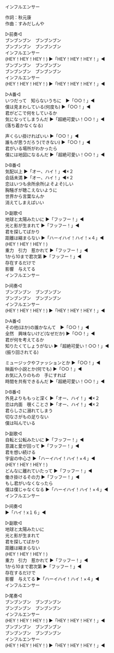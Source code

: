 インフルエンサー  
  
作詞：秋元康  
作曲：すみだしんや  
  
▷前奏◁  
ブンブンブン　ブンブンブン  
ブンブンブン　ブンブンブン  
インフルエンサー  
(HEY！HEY！HEY！) ▶「HEY！HEY！HEY！」◀  
ブンブンブン　ブンブンブン  
ブンブンブン　ブンブンブン  
インフルエンサー  
(HEY！HEY！HEY！) ▶「HEY！HEY！HEY！」◀  
  
▷A番◁  
いつだって　知らないうちに　▶「○○！」◀  
僕は見まわしている(何度も) ▶「○○！」◀  
君がどこで何をしているか  
気になってしまうんだ ▶「超絶可愛い！○○！」◀   
(落ち着かなくなる)  
  
声くらい掛ければいい ▶「○○！」◀   
誰もが思うだろう(できない) ▶「○○！」◀   
君がいる場所がわかったら  
僕には地図になるんだ ▶「超絶可愛い！○○！」◀   
  
▷B番◁  
気配以上 ▶「オー、ハイ！」◀×２   
会話未満 ▶「オー、ハイ！」◀×２   
恋はいつも余所余所(よそよそ)しい  
胸騒ぎが聴こえないように  
世界から言葉なんか  
消えてしまえばいい  
  
▷副歌◁  
地球と太陽みたいに ▶「フッフー！」◀   
光と影が生まれて ▶「フッフー！」◀    
君を探してばかり  
距離は縮まらない ▶「ハーイハイ！ハイ！×４」◀   
(HEY！HEY！HEY！)  
重力　引力　惹かれて ▶「フッフー！」◀   
1から10まで君次第 ▶「フッフー！」◀   
存在するだけで  
影響　与えてる  
インフルエンサー  
  
▷间奏◁  
ブンブンブン　ブンブンブン  
ブンブンブン　ブンブンブン  
インフルエンサー  
(HEY！HEY！HEY！) ▶「HEY！HEY！HEY！」◀  
  
▷A番◁  
その他(ほか)の誰かなんて　▶「○○！」◀   
全然　興味ないけど(なぜだか) ▶「○○！」◀   
君が何を考えてるか  
知りたくてしょうがない ▶「超絶可愛い！○○！」◀   
(振り回されてる)  
  
ミュージックやファッションとか ▶「○○！」◀   
映画や小説とか(何でも) ▶「○○！」◀  
お気に入りのもの　手にすれば  
時間を共有できるんだ ▶「超絶可愛い！○○！」◀   
  
▷B番◁  
外見よりももっと深く ▶「オー、ハイ！」◀×２   
恋は内面　覗くことさ ▶「オー、ハイ！」◀×２   
君らしさに溺れてしまう  
切なさがもの足りない  
僕は叫んでいる  
  
▷副歌◁  
自転と公転みたいに ▶「フッフー！」◀   
意識と愛が回って ▶「フッフー！」◀   
君を想い続ける  
宇宙の中心さ ▶「ハーイハイ！ハイ！×４」◀   
(HEY！HEY！HEY！)  
どんなに離れていたって ▶「フッフー！」◀   
働き掛けるその力 ▶「フッフー！」◀   
もし君がいなくなったら  
僕は僕じゃなくなる ▶「ハーイハイ！ハイ！×４」◀   
インフルエンサー  
  
▷间奏◁  
▶「ハイ！x１６」◀   
  
▷副歌◁  
地球と太陽みたいに  
光と影が生まれて  
君を探してばかり  
距離は縮まらない  
(HEY！HEY！HEY！)  
重力　引力　惹かれて ▶「フッフー！」◀   
1から10まで君次第 ▶「フッフー！」◀   
存在するだけで  
影響　与えてる ▶「ハーイハイ！ハイ！×４」◀   
インフルエンサー  
  
▷尾奏◁  
ブンブンブン　ブンブンブン  
ブンブンブン　ブンブンブン  
インフルエンサー  
(HEY！HEY！HEY！) ▶「HEY！HEY！HEY！」◀  
ブンブンブン　ブンブンブン  
ブンブンブン　ブンブンブン  
インフルエンサー  
(HEY！HEY！HEY！) ▶「HEY！HEY！HEY！」◀  
